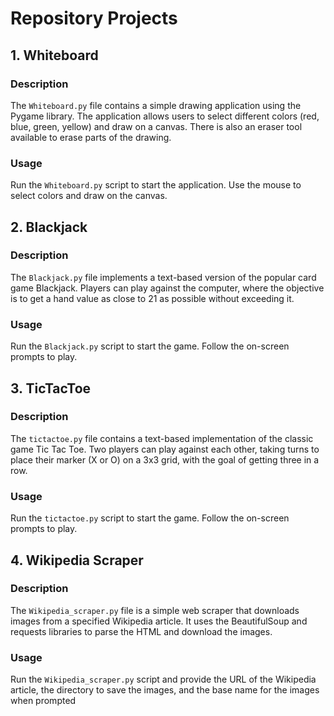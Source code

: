 # Repository Projects

## 1. Whiteboard

### Description
The `Whiteboard.py` file contains a simple drawing application using the Pygame library. The application allows users to select different colors (red, blue, green, yellow) and draw on a canvas. There is also an eraser tool available to erase parts of the drawing.

### Usage
Run the `Whiteboard.py` script to start the application. Use the mouse to select colors and draw on the canvas.

## 2. Blackjack

### Description
The `Blackjack.py` file implements a text-based version of the popular card game Blackjack. Players can play against the computer, where the objective is to get a hand value as close to 21 as possible without exceeding it.

### Usage
Run the `Blackjack.py` script to start the game. Follow the on-screen prompts to play.

## 3. TicTacToe

### Description
The `tictactoe.py` file contains a text-based implementation of the classic game Tic Tac Toe. Two players can play against each other, taking turns to place their marker (X or O) on a 3x3 grid, with the goal of getting three in a row.

### Usage
Run the `tictactoe.py` script to start the game. Follow the on-screen prompts to play.

## 4. Wikipedia Scraper

### Description
The `Wikipedia_scraper.py` file is a simple web scraper that downloads images from a specified Wikipedia article. It uses the BeautifulSoup and requests libraries to parse the HTML and download the images.

### Usage
Run the `Wikipedia_scraper.py` script and provide the URL of the Wikipedia article, the directory to save the images, and the base name for the images when prompted
